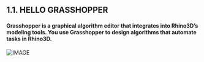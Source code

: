 ## 1.1. HELLO GRASSHOPPER

#### Grasshopper is a graphical algorithm editor that integrates into Rhino3D’s modeling tools. You use Grasshopper to design algorithms that automate tasks in Rhino3D.

![IMAGE](images/1-1/001_hello-grasshopper.png)